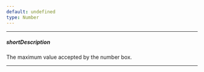 ```yaml
---
default: undefined
type: Number
---
```

---
##### shortDescription
The maximum value accepted by the number box.

---
